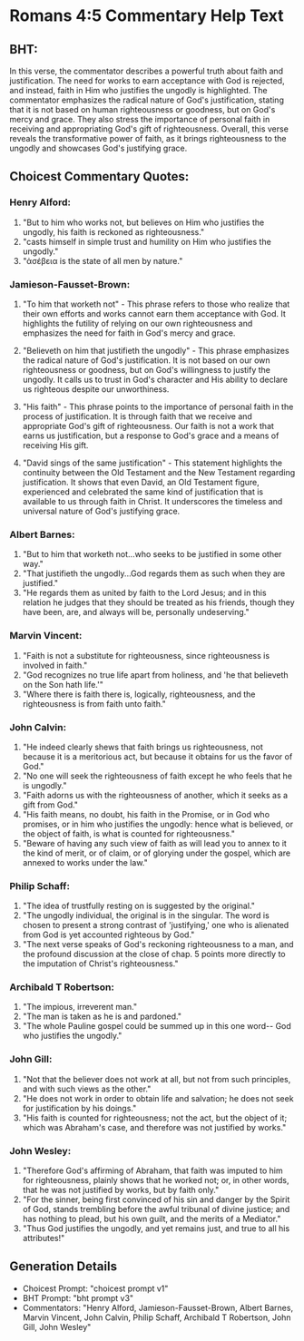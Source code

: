 # Romans 4:5 Commentary Help Text

## BHT:
In this verse, the commentator describes a powerful truth about faith and justification. The need for works to earn acceptance with God is rejected, and instead, faith in Him who justifies the ungodly is highlighted. The commentator emphasizes the radical nature of God's justification, stating that it is not based on human righteousness or goodness, but on God's mercy and grace. They also stress the importance of personal faith in receiving and appropriating God's gift of righteousness. Overall, this verse reveals the transformative power of faith, as it brings righteousness to the ungodly and showcases God's justifying grace.

## Choicest Commentary Quotes:
### Henry Alford:
1. "But to him who works not, but believes on Him who justifies the ungodly, his faith is reckoned as righteousness." 
2. "casts himself in simple trust and humility on Him who justifies the ungodly." 
3. "ἀσέβεια is the state of all men by nature."

### Jamieson-Fausset-Brown:
1. "To him that worketh not" - This phrase refers to those who realize that their own efforts and works cannot earn them acceptance with God. It highlights the futility of relying on our own righteousness and emphasizes the need for faith in God's mercy and grace.

2. "Believeth on him that justifieth the ungodly" - This phrase emphasizes the radical nature of God's justification. It is not based on our own righteousness or goodness, but on God's willingness to justify the ungodly. It calls us to trust in God's character and His ability to declare us righteous despite our unworthiness.

3. "His faith" - This phrase points to the importance of personal faith in the process of justification. It is through faith that we receive and appropriate God's gift of righteousness. Our faith is not a work that earns us justification, but a response to God's grace and a means of receiving His gift.

4. "David sings of the same justification" - This statement highlights the continuity between the Old Testament and the New Testament regarding justification. It shows that even David, an Old Testament figure, experienced and celebrated the same kind of justification that is available to us through faith in Christ. It underscores the timeless and universal nature of God's justifying grace.

### Albert Barnes:
1. "But to him that worketh not...who seeks to be justified in some other way." 
2. "That justifieth the ungodly...God regards them as such when they are justified."
3. "He regards them as united by faith to the Lord Jesus; and in this relation he judges that they should be treated as his friends, though they have been, are, and always will be, personally undeserving."

### Marvin Vincent:
1. "Faith is not a substitute for righteousness, since righteousness is involved in faith."
2. "God recognizes no true life apart from holiness, and 'he that believeth on the Son hath life.'"
3. "Where there is faith there is, logically, righteousness, and the righteousness is from faith unto faith."

### John Calvin:
1. "He indeed clearly shews that faith brings us righteousness, not because it is a meritorious act, but because it obtains for us the favor of God."
2. "No one will seek the righteousness of faith except he who feels that he is ungodly."
3. "Faith adorns us with the righteousness of another, which it seeks as a gift from God."
4. "His faith means, no doubt, his faith in the Promise, or in God who promises, or in him who justifies the ungodly: hence what is believed, or the object of faith, is what is counted for righteousness."
5. "Beware of having any such view of faith as will lead you to annex to it the kind of merit, or of claim, or of glorying under the gospel, which are annexed to works under the law."

### Philip Schaff:
1. "The idea of trustfully resting on is suggested by the original."
2. "The ungodly individual, the original is in the singular. The word is chosen to present a strong contrast of 'justifying,' one who is alienated from God is yet accounted righteous by God."
3. "The next verse speaks of God's reckoning righteousness to a man, and the profound discussion at the close of chap. 5 points more directly to the imputation of Christ's righteousness."

### Archibald T Robertson:
1. "The impious, irreverent man."
2. "The man is taken as he is and pardoned."
3. "The whole Pauline gospel could be summed up in this one word-- God who justifies the ungodly."

### John Gill:
1. "Not that the believer does not work at all, but not from such principles, and with such views as the other."
2. "He does not work in order to obtain life and salvation; he does not seek for justification by his doings."
3. "His faith is counted for righteousness; not the act, but the object of it; which was Abraham's case, and therefore was not justified by works."

### John Wesley:
1. "Therefore God's affirming of Abraham, that faith was imputed to him for righteousness, plainly shows that he worked not; or, in other words, that he was not justified by works, but by faith only."
2. "For the sinner, being first convinced of his sin and danger by the Spirit of God, stands trembling before the awful tribunal of divine justice; and has nothing to plead, but his own guilt, and the merits of a Mediator."
3. "Thus God justifies the ungodly, and yet remains just, and true to all his attributes!"


## Generation Details
- Choicest Prompt: "choicest prompt v1"
- BHT Prompt: "bht prompt v3"
- Commentators: "Henry Alford, Jamieson-Fausset-Brown, Albert Barnes, Marvin Vincent, John Calvin, Philip Schaff, Archibald T Robertson, John Gill, John Wesley"
